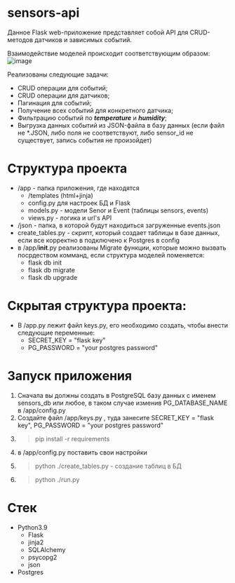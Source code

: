 # sensors-api

Данное Flask web-приложение представляет собой API для CRUD-методов датчиков и зависимых событий. 

Взаимодействие моделей происходит соответствующим образом: 
![image](https://user-images.githubusercontent.com/105984453/234718178-114d5126-2a88-4fb3-83fd-c19b9637f384.png)

Реализованы следующие задачи: 
- CRUD операции для событий;
- CRUD операции для датчиков;
- Пагинация для событий;
- Получение всех событий для конкретного датчика;
- Фильтрацию событий по ***temperature*** и ***humidity***;
- Выгрузка данных событий из JSON-файла в базу данных (если файл не *.JSON, либо поля не соответствуют, либо sensor_id не существует, запись события не произойдет)

# Структура проекта
- /app - папка приложения, где находятся 
  - /templates (html+jinja)
  - config.py для настроек БД и Flask
  - models.py - модели Senor и Event (таблицы sensors, events)
  - views.py - логика и url's API 
- /json - папка, в которой будут находиться загруженные events.json
- create_tables.py - скрипт, который создает таблицы в базе данных, если все корректно в подключено к Postgres в config
- в /app/__init__.py реализованы Migrate функции, которые можно вызвать посрдеством комманд, если структура моделей поменяется:
  - flask db init
  - flask db migrate
  - flask db upgrade
  
# Скрытая структура проекта:
- В /app.py лежит файл keys.py, его необходимо создать, чтобы внести следующие переменные:
  - SECRET_KEY = "flask key"
  - PG_PASSWORD = "your postgres password"

# Запуск приложения
1) Сначала вы должны создать в PostgreSQL базу данных с именем sensors_db или любое, в таком случае изменив PG_DATABASE_NAME в /app/config.py
2) Создайте файл /app/keys.py , туда занесите SECRET_KEY = "flask key", PG_PASSWORD = "your postgres password"
3) >pip install -r requirements
4) в /app/config.py поставить свои настройки 
5) >python ./create_tables.py - создание таблиц в БД
6)  >python ./run.py

# Стек
- Python3.9
  - Flask
  - jinja2
  - SQLAlchemy
  - psycopg2
  - json
- Postgres

